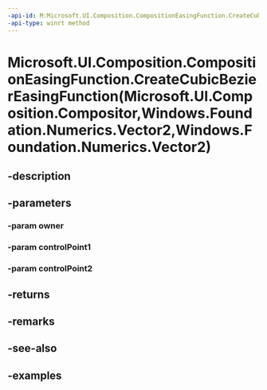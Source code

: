 ```yaml
---
-api-id: M:Microsoft.UI.Composition.CompositionEasingFunction.CreateCubicBezierEasingFunction(Microsoft.UI.Composition.Compositor,Windows.Foundation.Numerics.Vector2,Windows.Foundation.Numerics.Vector2)
-api-type: winrt method
---
```


# Microsoft.UI.Composition.CompositionEasingFunction.CreateCubicBezierEasingFunction(Microsoft.UI.Composition.Compositor,Windows.Foundation.Numerics.Vector2,Windows.Foundation.Numerics.Vector2)

<!--
public static Microsoft.UI.Composition.CubicBezierEasingFunction CreateCubicBezierEasingFunction (Microsoft.UI.Composition.Compositor owner, System.Numerics.Vector2 controlPoint1, System.Numerics.Vector2 controlPoint2);
-->


## -description

## -parameters

### -param owner

### -param controlPoint1

### -param controlPoint2

## -returns

## -remarks

## -see-also

## -examples


